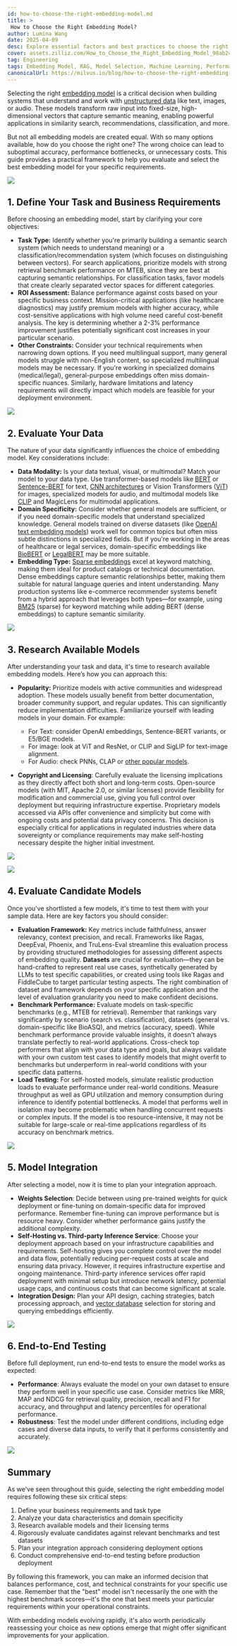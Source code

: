 ```yaml
---
id: how-to-choose-the-right-embedding-model.md
title: >
 How to Choose the Right Embedding Model?
author: Lumina Wang
date: 2025-04-09
desc: Explore essential factors and best practices to choose the right embedding model for effective data representation and improved performance. 
cover: assets.zilliz.com/How_to_Choose_the_Right_Embedding_Model_98ab24e872.png
tag: Engineering
tags: Embedding Model, RAG, Model Selection, Machine Learning, Performance Optimization
canonicalUrl: https://milvus.io/blog/how-to-choose-the-right-embedding-model.md
---
```



Selecting the right [embedding model](https://zilliz.com/ai-models) is a critical decision when building systems that understand and work with [unstructured data](https://zilliz.com/learn/introduction-to-unstructured-data) like text, images, or audio. These models transform raw input into fixed-size, high-dimensional vectors that capture semantic meaning, enabling powerful applications in similarity search, recommendations, classification, and more.

But not all embedding models are created equal. With so many options available, how do you choose the right one? The wrong choice can lead to suboptimal accuracy, performance bottlenecks, or unnecessary costs. This guide provides a practical framework to help you evaluate and select the best embedding model for your specific requirements.

![](https://assets.zilliz.com/How_to_Choose_the_Right_Embedding_Model_for_Your_Data_38af15976c.PNG)


## 1. Define Your Task and Business Requirements

Before choosing an embedding model, start by clarifying your core objectives:

- **Task Type:** Identify whether you're primarily building a semantic search system (which needs to understand meaning) or a classification/recommendation system (which focuses on distinguishing between vectors). For search applications, prioritize models with strong retrieval benchmark performance on MTEB, since they are best at capturing semantic relationships. For classification tasks, favor models that create clearly separated vector spaces for different categories.
- **ROI Assessment:** Balance performance against costs based on your specific business context. Mission-critical applications (like healthcare diagnostics) may justify premium models with higher accuracy, while cost-sensitive applications with high volume need careful cost-benefit analysis. The key is determining whether a 2-3% performance improvement justifies potentially significant cost increases in your particular scenario.
- **Other Constraints:** Consider your technical requirements when narrowing down options. If you need multilingual support, many general models struggle with non-English content, so specialized multilingual models may be necessary. If you're working in specialized domains (medical/legal), general-purpose embeddings often miss domain-specific nuances. Similarly, hardware limitations and latency requirements will directly impact which models are feasible for your deployment environment.

![](https://assets.zilliz.com/clarify_task_and_business_requirement_b1bce2ccc0.png)


## 2. Evaluate Your Data

The nature of your data significantly influences the choice of embedding model. Key considerations include:

- **Data Modality:** Is your data textual, visual, or multimodal? Match your model to your data type. Use transformer-based models like [BERT](https://zilliz.com/learn/what-is-bert) or [Sentence-BERT](https://zilliz.com/learn/Sentence-Transformers-for-Long-Form-Text)  for text, [CNN architectures](https://zilliz.com/glossary/convolutional-neural-network) or Vision Transformers ([ViT](https://zilliz.com/learn/understanding-vision-transformers-vit)) for images, specialized models for audio, and multimodal models like [CLIP](https://zilliz.com/learn/exploring-openai-clip-the-future-of-multimodal-ai-learning) and MagicLens for multimodal applications.
- **Domain Specificity:** Consider whether general models are sufficient, or if you need domain-specific models that understand specialized knowledge. General models trained on diverse datasets (like [OpenAI text embedding models](https://zilliz.com/ai-models/text-embedding-3-large)) work well for common topics but often miss subtle distinctions in specialized fields. But if you're working in the areas of healthcare or legal services, domain-specific embeddings like [BioBERT](https://arxiv.org/abs/1901.08746) or [LegalBERT](https://arxiv.org/abs/2010.02559) may be more suitable.
- **Embedding Type:** [Sparse embeddings](https://zilliz.com/learn/sparse-and-dense-embeddings) excel at keyword matching, making them ideal for product catalogs or technical documentation. Dense embeddings capture semantic relationships better, making them suitable for natural language queries and intent understanding. Many production systems like e-commerce recommender systems benefit from a hybrid approach that leverages both types—for example, using [BM25](https://zilliz.com/learn/mastering-bm25-a-deep-dive-into-the-algorithm-and-application-in-milvus) (sparse) for keyword matching while adding BERT (dense embeddings) to capture semantic similarity.&#x20;

![](https://assets.zilliz.com/evaluate_your_data_6caeeb813e.png)


## 3. Research Available Models

After understanding your task and data, it's time to research available embedding models. Here’s how you can approach this:

- **Popularity:** Prioritize models with active communities and widespread adoption. These models usually benefit from better documentation, broader community support, and regular updates. This can significantly reduce implementation difficulties. Familiarize yourself with leading models in your domain. For example:&#x20;

  - For Text: consider OpenAI embeddings, Sentence-BERT variants, or E5/BGE models.
  - For image: look at ViT and ResNet, or CLIP and SigLIP for text-image alignment.
  - For Audio: check PNNs, CLAP or [other popular models](https://zilliz.com/learn/top-10-most-used-embedding-models-for-audio-data).

- **Copyright and Licensing**: Carefully evaluate the licensing implications as they directly affect both short and long-term costs. Open-source models (with MIT, Apache 2.0, or similar licenses) provide flexibility for modification and commercial use, giving you full control over deployment but requiring infrastructure expertise. Proprietary models accessed via APIs offer convenience and simplicity but come with ongoing costs and potential data privacy concerns. This decision is especially critical for applications in regulated industries where data sovereignty or compliance requirements may make self-hosting necessary despite the higher initial investment.

![](https://assets.zilliz.com/model_research1_7d6923e113.PNG)

![](https://assets.zilliz.com/model_research2_b0df75cb55.png)


## 4. Evaluate Candidate Models

Once you've shortlisted a few models, it's time to test them with your sample data. Here are key factors you should consider:

- **Evaluation Framework:** Key metrics include faithfulness, answer relevancy, context precision, and recall. Frameworks like Ragas, DeepEval, Phoenix, and TruLens-Eval streamline this evaluation process by providing structured methodologies for assessing different aspects of embedding quality. **Datasets** are crucial for evaluation—they can be hand-crafted to represent real use cases, synthetically generated by LLMs to test specific capabilities, or created using tools like Ragas and FiddleCube to target particular testing aspects. The right combination of dataset and framework depends on your specific application and the level of evaluation granularity you need to make confident decisions.
- **Benchmark Performance:** Evaluate models on task-specific benchmarks (e.g., MTEB for retrieval). Remember that rankings vary significantly by scenario (search vs. classification), datasets (general vs. domain-specific like BioASQ), and metrics (accuracy, speed). While benchmark performance provide valuable insights, it doesn't always translate perfectly to real-world applications. Cross-check top performers that align with your data type and goals, but always validate with your own custom test cases to identify models that might overfit to benchmarks but underperform in real-world conditions with your specific data patterns.
- **Load Testing:** For self-hosted models, simulate realistic production loads to evaluate performance under real-world conditions. Measure throughput as well as GPU utilization and memory consumption during inference to identify potential bottlenecks. A model that performs well in isolation may become problematic when handling concurrent requests or complex inputs. If the model is too resource-intensive, it may not be suitable for large-scale or real-time applications regardless of its accuracy on benchmark metrics.

![](https://assets.zilliz.com/evaluate_candidate_models_3a7edd9cd7.png)


## 5. Model Integration

After selecting a model, now it is time to plan your integration approach.

- **Weights Selection**: Decide between using pre-trained weights for quick deployment or fine-tuning on domain-specific data for improved performance. Remember fine-tuning can improve performance but is resource heavy. Consider whether performance gains justify the additional complexity.
- **Self-Hosting vs. Third-party Inference Service**: Choose your deployment approach based on your infrastructure capabilities and requirements. Self-hosting gives you complete control over the model and data flow, potentially reducing per-request costs at scale and ensuring data privacy. However, it requires infrastructure expertise and ongoing maintenance. Third-party inference services offer rapid deployment with minimal setup but introduce network latency, potential usage caps, and continuous costs that can become significant at scale.
- **Integration Design:** Plan your API design, caching strategies, batch processing approach, and [vector database](https://milvus.io/blog/what-is-a-vector-database.md) selection for storing and querying embeddings efficiently.

![](https://assets.zilliz.com/model_integration_8c8f0410c7.png)


## 6. End-to-End Testing

Before full deployment, run end-to-end tests to ensure the model works as expected:

- **Performance**: Always evaluate the model on your own dataset to ensure they perform well in your specific use case. Consider metrics like MRR, MAP and NDCG for retrieval quality, precision, recall and F1 for accuracy, and throughput and latency percentiles for operational performance.
- **Robustness**: Test the model under different conditions, including edge cases and diverse data inputs, to verify that it performs consistently and accurately.

![](https://assets.zilliz.com/end_to_end_testing_7ae244a73b.png)


## Summary

As we've seen throughout this guide, selecting the right embedding model requires following these six critical steps:

1. Define your business requirements and task type
2. Analyze your data characteristics and domain specificity
3. Research available models and their licensing terms
4. Rigorously evaluate candidates against relevant benchmarks and test datasets
5. Plan your integration approach considering deployment options
6. Conduct comprehensive end-to-end testing before production deployment

By following this framework, you can make an informed decision that balances performance, cost, and technical constraints for your specific use case. Remember that the "best" model isn't necessarily the one with the highest benchmark scores—it's the one that best meets your particular requirements within your operational constraints.

With embedding models evolving rapidly, it's also worth periodically reassessing your choice as new options emerge that might offer significant improvements for your application.
